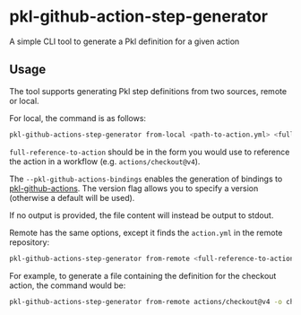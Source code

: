 # pkl-github-action-step-generator

A simple CLI tool to generate a Pkl definition for a given action

## Usage
The tool supports generating Pkl step definitions from two sources, remote or local.

For local, the command is as follows:

```sh
pkl-github-actions-step-generator from-local <path-to-action.yml> <full-reference-to-action> [-o --output <OUTPUT FILE>] [--pkl-github-actions-bindings] [--pkl-github-actions-bindings-version]
```

`full-reference-to-action` should be in the form you would use to reference the action in a workflow (e.g. `actions/checkout@v4`).

The `--pkl-github-actions-bindings` enables the generation of bindings to [pkl-github-actions](https://github.com/emilymclean/pkl-github-actions). The version flag allows you to specify a version (otherwise a default will be used).

If no output is provided, the file content will instead be output to stdout.

Remote has the same options, except it finds the `action.yml` in the remote repository:

```sh
pkl-github-actions-step-generator from-remote <full-reference-to-action> [-o --output <OUTPUT FILE>] [--pkl-github-actions-bindings] [--pkl-github-actions-bindings-version]
```

For example, to generate a file containing the definition for the checkout action, the command would be:
```sh
pkl-github-actions-step-generator from-remote actions/checkout@v4 -o checkout.pkl
```